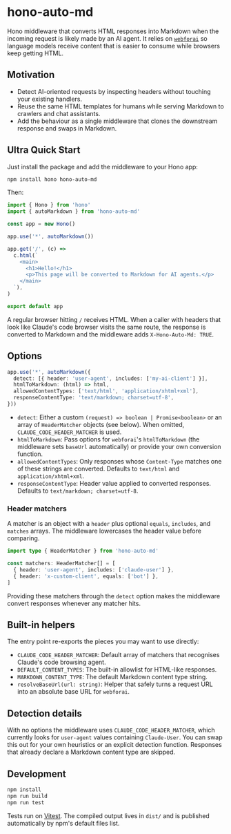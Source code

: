 # hono-auto-md

Hono middleware that converts HTML responses into Markdown when the incoming request is likely made by an AI agent. It relies on [`webforai`](https://www.npmjs.com/package/webforai) so language models receive content that is easier to consume while browsers keep getting HTML.

## Motivation

- Detect AI-oriented requests by inspecting headers without touching your existing handlers.
- Reuse the same HTML templates for humans while serving Markdown to crawlers and chat assistants.
- Add the behaviour as a single middleware that clones the downstream response and swaps in Markdown.

## Ultra Quick Start

Just install the package and add the middleware to your Hono app:

```bash
npm install hono hono-auto-md
```

Then:


```ts
import { Hono } from 'hono'
import { autoMarkdown } from 'hono-auto-md'

const app = new Hono()

app.use('*', autoMarkdown())

app.get('/', (c) =>
  c.html(`
    <main>
      <h1>Hello!</h1>
      <p>This page will be converted to Markdown for AI agents.</p>
    </main>
  `),
)

export default app
```

A regular browser hitting `/` receives HTML. When a caller with headers that look like Claude's code browser visits the same route, the response is converted to Markdown and the middleware adds `X-Hono-Auto-Md: TRUE`.

## Options

```ts
app.use('*', autoMarkdown({
  detect: [{ header: 'user-agent', includes: ['my-ai-client'] }],
  htmlToMarkdown: (html) => html,
  allowedContentTypes: ['text/html', 'application/xhtml+xml'],
  responseContentType: 'text/markdown; charset=utf-8',
}))
```

- `detect`: Either a custom `(request) => boolean | Promise<boolean>` or an array of `HeaderMatcher` objects (see below). When omitted, `CLAUDE_CODE_HEADER_MATCHER` is used.
- `htmlToMarkdown`: Pass options for `webforai`'s `htmlToMarkdown` (the middleware sets `baseUrl` automatically) or provide your own conversion function.
- `allowedContentTypes`: Only responses whose `Content-Type` matches one of these strings are converted. Defaults to `text/html` and `application/xhtml+xml`.
- `responseContentType`: Header value applied to converted responses. Defaults to `text/markdown; charset=utf-8`.

### Header matchers

A matcher is an object with a `header` plus optional `equals`, `includes`, and `matches` arrays. The middleware lowercases the header value before comparing.

```ts
import type { HeaderMatcher } from 'hono-auto-md'

const matchers: HeaderMatcher[] = [
  { header: 'user-agent', includes: ['claude-user'] },
  { header: 'x-custom-client', equals: ['bot'] },
]
```

Providing these matchers through the `detect` option makes the middleware convert responses whenever any matcher hits.

## Built-in helpers

The entry point re-exports the pieces you may want to use directly:

- `CLAUDE_CODE_HEADER_MATCHER`: Default array of matchers that recognises Claude's code browsing agent.
- `DEFAULT_CONTENT_TYPES`: The built-in allowlist for HTML-like responses.
- `MARKDOWN_CONTENT_TYPE`: The default Markdown content type string.
- `resolveBaseUrl(url: string)`: Helper that safely turns a request URL into an absolute base URL for `webforai`.

## Detection details

With no options the middleware uses `CLAUDE_CODE_HEADER_MATCHER`, which currently looks for `user-agent` values containing `Claude-User`. You can swap this out for your own heuristics or an explicit detection function. Responses that already declare a Markdown content type are skipped.

## Development

```bash
npm install
npm run build
npm run test
```

Tests run on [Vitest](https://vitest.dev/). The compiled output lives in `dist/` and is published automatically by npm's default files list.